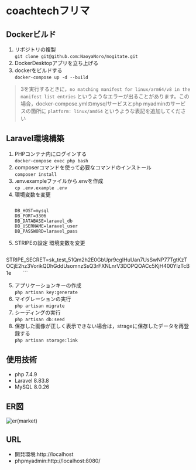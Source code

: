 # coachtechフリマ

## Dockerビルド
1. リポジトリの複製<br>`git clone git@github.com:NaoyaNoro/mogitate.git`
2. DockerDesktopアプリを立ち上げる
3. dockerをビルドする<br>`docker-compose up -d --build`
>3を実行するときに，`no matching manifest for linux/arm64/v8 in the manifest list entries` というようなエラーが出ることがあります。この場合，docker-compose.ymlのmysqlサービスとphp myadminのサービスの箇所に `platform: linux/amd64` というような表記を追加してください

## Laravel環境構築
1. PHPコンテナ内にログインする <br>`docker-compose exec php bash`
2. composerコマンドを使って必要なコマンドのインストール <br>`composer install`
3. .env.exampleファイルから.envを作成 <br>`cp .env.example .env`
4. 環境変数を変更<br>
   ```
   
   DB_HOST=mysql
   DB_PORT=3306 
   DB_DATABASE=laravel_db
   DB_USERNAME=laravel_user
   DB_PASSWORD=laravel_pass
   
   ```
5. STRIPEの設定
    環境変数を変更<br>
   ```　STRIPE_KEY=pk_test_51Qm2h2E0GbUpr9cgeUYEaLTesvxA17yk9lkDd0UpxJsdAJp73bzryNHj6vjvr8kLcCPZ1VmrAJYO3IljytbdMbgI00kaLeaofN
STRIPE_SECRET=sk_test_51Qm2h2E0GbUpr9cgIHuUan7UsSwNP77TgtKzTOCjE2hz3VorikQDhGddUsomnzSsQ3rFXNLnrV3DOPQOACc5KjH400YIzTcB1e
　　```

5. アプリケーションキーの作成<br> `php artisan key:generate`
6. マイグレーションの実行<br> `php artisan migrate`
7. シーディングの実行<br> `php artisan db:seed`
8. 保存した画像が正しく表示できない場合は，strageに保存したデータを再登録する<br> `php artisan storage:link`

## 使用技術
* php 7.4.9
* Laravel 8.83.8
* MySQL 8.0.26

## ER図
![er(market)](https://github.com/user-attachments/assets/ee8eeb33-4591-4fe7-90c9-efd4a6e18ef1)


## URL
* 開発環境:http://localhost
* phpmyadmin:http://localhost:8080/
